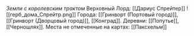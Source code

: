 *Земли с королевским трактом*
Верховный Лорд: [[Дариус Спрейтер]]
![[герб_дома_Спрейтр.png]]
Города: [[Гринворт (Портовый город)]], [[Гринворт (Дворцовый город)]], [[Конград]].
Деревни: [[Попутье]], [[Черношлях]].
Места не отмеченные на картах: [[Паксхельм]]
